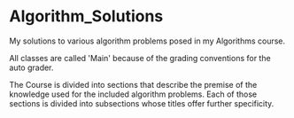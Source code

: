 # Algorithm_Solutions
My solutions to various algorithm problems posed in my Algorithms course.

All classes are called 'Main' because of the grading conventions for the auto grader.

The Course is divided into sections that describe the premise of the knowledge used for the 
included algorithm problems. Each of those sections is divided into subsections whose titles 
offer further specificity. 

